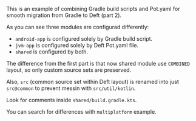 This is an example of combining Gradle build scripts and Pot.yaml
for smooth migration from Gradle to Deft (part 2).

As you can see three modules are configurad differently:
 - `android-app` is configured solely by Gradle build script.
 - `jvm-app` is configured solely by Deft Pot.yaml file.
 - `shared` is configured by both.

The difference from the first part is that now shared module 
use `COMBINED` layout, so only custom source sets are preserved.

Also, `src` (common source set within Deft layout) is renamed into 
just `src@common` to prevent messin with `src/util/kotlin`.

Look for comments inside `shared/build.gradle.kts`.

You can search for differences with `multiplatform` example.